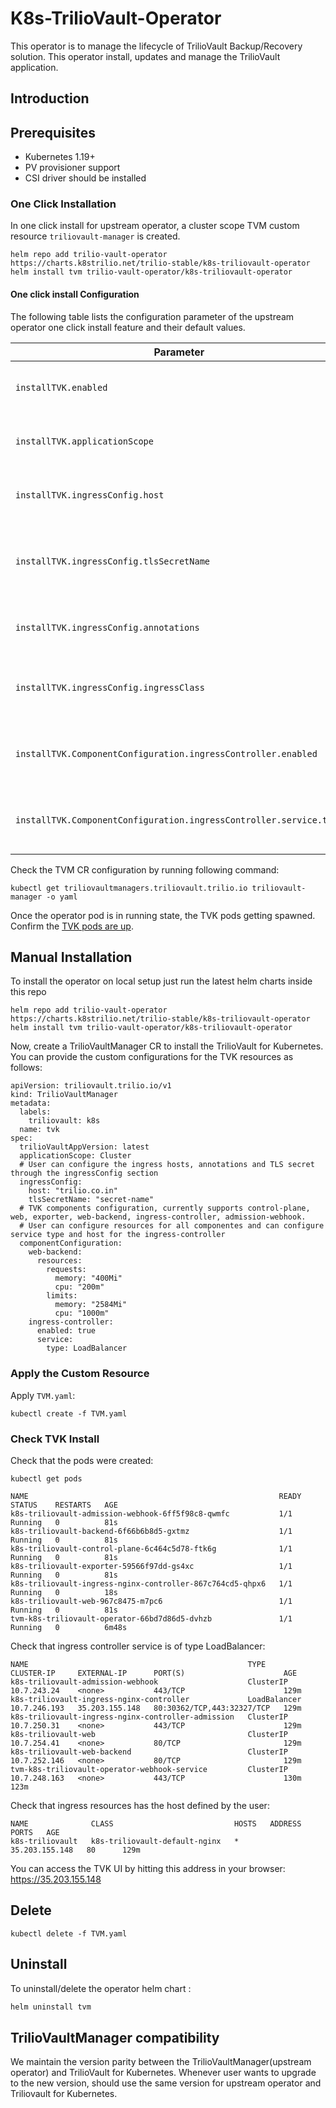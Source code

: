 # K8s-TrilioVault-Operator
This operator is to manage the lifecycle of TrilioVault Backup/Recovery solution. This operator install, updates and manage the TrilioVault application.

## Introduction

## Prerequisites

- Kubernetes 1.19+
- PV provisioner support
- CSI driver should be installed

### One Click Installation

In one click install for upstream operator, a cluster scope TVM custom resource `triliovault-manager` is created.

```shell script
helm repo add trilio-vault-operator https://charts.k8strilio.net/trilio-stable/k8s-triliovault-operator
helm install tvm trilio-vault-operator/k8s-triliovault-operator
```

#### One click install Configuration

The following table lists the configuration parameter of the upstream operator one click install feature and their
default values.

| Parameter                                                          | Description                                  | Default
| ---------                                                          | -----------                                  | -------
| `installTVK.enabled`                                               | 1 click install feature is enabled           | true
| `installTVK.applicationScope`                                      | scope of TVK application created             | Cluster
| `installTVK.ingressConfig.host`                                    | host of the ingress resource created         | ""
| `installTVK.ingressConfig.tlsSecretName`                           | tls secret name which contains ingress certs | ""
| `installTVK.ingressConfig.annotations`                             | annotations to be added on ingress resource  | ""
| `installTVK.ingressConfig.ingressClass`                            | ingress class name for the ingress resource  | ""
| `installTVK.ComponentConfiguration.ingressController.enabled`      | TVK ingress controller should be deployed    | true
| `installTVK.ComponentConfiguration.ingressController.service.type` | TVK ingress controller service type          | "NodePort"

Check the TVM CR configuration by running following command:

```
kubectl get triliovaultmanagers.triliovault.trilio.io triliovault-manager -o yaml
```

Once the operator pod is in running state, the TVK pods getting spawned. Confirm the [TVK pods are up](#Check-TVK-Install).

## Manual Installation

To install the operator on local setup just run the latest helm charts inside this repo

```shell script
helm repo add trilio-vault-operator https://charts.k8strilio.net/trilio-stable/k8s-triliovault-operator
helm install tvm trilio-vault-operator/k8s-triliovault-operator
```

Now, create a TrilioVaultManager CR to install the TrilioVault for Kubernetes. You can provide the custom configurations for the TVK resources as follows:

```
apiVersion: triliovault.trilio.io/v1
kind: TrilioVaultManager
metadata:
  labels:
    triliovault: k8s
  name: tvk
spec:
  trilioVaultAppVersion: latest
  applicationScope: Cluster
  # User can configure the ingress hosts, annotations and TLS secret through the ingressConfig section
  ingressConfig:
    host: "trilio.co.in"
    tlsSecretName: "secret-name"
  # TVK components configuration, currently supports control-plane, web, exporter, web-backend, ingress-controller, admission-webhook.
  # User can configure resources for all componentes and can configure service type and host for the ingress-controller
  componentConfiguration:
    web-backend:
      resources:
        requests:
          memory: "400Mi"
          cpu: "200m"
        limits:
          memory: "2584Mi"
          cpu: "1000m"
    ingress-controller:
      enabled: true
      service:
        type: LoadBalancer
```

### Apply the Custom Resource

Apply `TVM.yaml`:

```shell
kubectl create -f TVM.yaml
```

### Check TVK Install

Check that the pods were created:

```
kubectl get pods
```

```
NAME                                                        READY   STATUS    RESTARTS   AGE
k8s-triliovault-admission-webhook-6ff5f98c8-qwmfc           1/1     Running   0          81s
k8s-triliovault-backend-6f66b6b8d5-gxtmz                    1/1     Running   0          81s
k8s-triliovault-control-plane-6c464c5d78-ftk6g              1/1     Running   0          81s
k8s-triliovault-exporter-59566f97dd-gs4xc                   1/1     Running   0          81s
k8s-triliovault-ingress-nginx-controller-867c764cd5-qhpx6   1/1     Running   0          18s
k8s-triliovault-web-967c8475-m7pc6                          1/1     Running   0          81s
tvm-k8s-triliovault-operator-66bd7d86d5-dvhzb               1/1     Running   0          6m48s
```

Check that ingress controller service is of type LoadBalancer:
```
NAME                                                 TYPE           CLUSTER-IP     EXTERNAL-IP      PORT(S)                      AGE
k8s-triliovault-admission-webhook                    ClusterIP      10.7.243.24    <none>           443/TCP                      129m
k8s-triliovault-ingress-nginx-controller             LoadBalancer   10.7.246.193   35.203.155.148   80:30362/TCP,443:32327/TCP   129m
k8s-triliovault-ingress-nginx-controller-admission   ClusterIP      10.7.250.31    <none>           443/TCP                      129m
k8s-triliovault-web                                  ClusterIP      10.7.254.41    <none>           80/TCP                       129m
k8s-triliovault-web-backend                          ClusterIP      10.7.252.146   <none>           80/TCP                       129m
tvm-k8s-triliovault-operator-webhook-service         ClusterIP      10.7.248.163   <none>           443/TCP                      130m                  123m
```

Check that ingress resources has the host defined by the user:
```
NAME              CLASS                           HOSTS   ADDRESS          PORTS   AGE
k8s-triliovault   k8s-triliovault-default-nginx   *       35.203.155.148   80      129m
```

You can access the TVK UI by hitting this address in your browser: https://35.203.155.148

## Delete

```shell
kubectl delete -f TVM.yaml
```

## Uninstall

To uninstall/delete the operator helm chart :

```bash
helm uninstall tvm
```

## TrilioVaultManager compatibility

We maintain the version parity between the TrilioVaultManager(upstream operator) and TrilioVault for Kubernetes. Whenever 
user wants to upgrade to the new version, should use the same version for upstream operator and Triliovault for Kubernetes.
